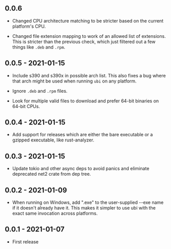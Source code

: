 ## 0.0.6

* Changed CPU architecture matching to be stricter based on the current
  platform's CPU.

* Changed file extension mapping to work of an allowed list of
  extensions. This is stricter than the previous check, which just filtered
  out a few things like `.deb` and `.rpm`.


## 0.0.5 - 2021-01-15

* Include s390 and s390x in possible arch list. This also fixes a bug where
  that arch might be used when running `ubi` on any platform.

* Ignore `.deb` and `.rpm` files.

* Look for multiple valid files to download and prefer 64-bit binaries on
  64-bit CPUs.


## 0.0.4 - 2021-01-15

* Add support for releases which are either the bare executable or a gzipped
  executable, like rust-analyzer.


## 0.0.3 - 2021-01-15

* Update tokio and other async deps to avoid panics and eliminate deprecated
  net2 crate from dep tree.


## 0.0.2 - 2021-01-09

* When running on Windows, add ".exe" to the user-supplied --exe name if it
  doesn't already have it. This makes it simpler to use ubi with the exact
  same invocation across platforms.


## 0.0.1 - 2021-01-07

* First release
